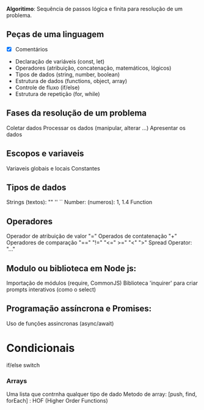 **Algoritimo**: Sequência de passos lógica e finita para resolução de um problema.

## Peças de uma linguagem

-  [x] Comentários
- Declaração de variáveis (const, let)
- Operadores (atribuição, concatenação, matemáticos, lógicos)
- Tipos de dados (string, number, boolean)
- Estrutura de dados (functions, object, array)
- Controle de fluxo (if/else)
- Estrutura de repetição (for, while)

## Fases da resolução de um problema 

Coletar dados
Processar os dados (manipular, alterar ...)
Apresentar os dados

## Escopos e variaveis

Variaveis globais e locais
Constantes 

## Tipos de dados 

Strings (textos): "" '' ``
Number: (numeros): 1, 1.4
Function

## Operadores

Operador de atribuição de valor "="
Operados de contatenação "+"
Operadores de comparação "==" "!=" "<=" >=" "<" ">"
Spread Operator: "..."

## Modulo ou biblioteca em Node js:

Importação de módulos (require, CommonJS)
Biblioteca 'inquirer' para criar prompts interativos (como o select)

## Programação assíncrona e Promises:

Uso de funções assincronas (async/await)

# Condicionais 

if/else
switch

### Arrays

Uma lista que contrnha qualquer tipo de dado
Metodo de array: [push, find, forEach] : HOF (Higher Order Functions)
